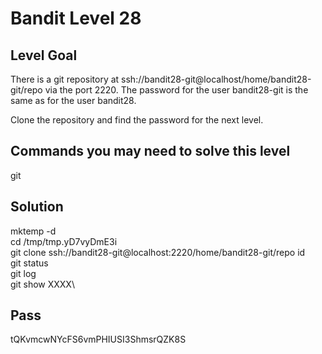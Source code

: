 # Bandit Level 28
## Level Goal
There is a git repository at ssh://bandit28-git@localhost/home/bandit28-git/repo via the port 2220. The password for the user bandit28-git is the same as for the user bandit28.

Clone the repository and find the password for the next level.

## Commands you may need to solve this level
git

## Solution
mktemp -d\
cd /tmp/tmp.yD7vyDmE3i\
git clone ssh://bandit28-git@localhost:2220/home/bandit28-git/repo id\
git status\
git log\
git show XXXX\

## Pass
tQKvmcwNYcFS6vmPHIUSI3ShmsrQZK8S